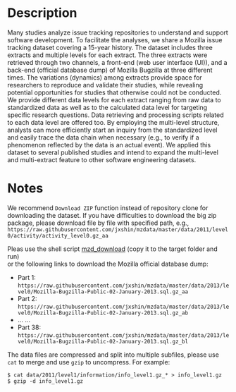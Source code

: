 # Description

Many studies analyze issue tracking repositories to understand and support software
development.
To facilitate the analyses, we share a Mozilla issue tracking dataset covering
a 15-year history.
The dataset includes three extracts and multiple levels for each extract.
The three extracts were retrieved through two channels, a front-end (web user interface (UI)),
and a back-end (official database dump) of Mozilla Bugzilla at three different times.
The variations (dynamics) among extracts provide space
for researchers to reproduce and validate their studies,
while revealing potential opportunities for studies that otherwise could not be conducted.
We provide different data levels for each extract
ranging from raw data to standardized data as well as to the calculated data level for targeting 
specific research questions.
Data retrieving and processing scripts related to each data level are offered too.
By employing the multi-level structure, analysts can more efficiently start an inquiry from the
standardized level and easily trace the data chain when necessary (e.g., to verify if a phenomenon 
reflected by the data is an actual event).
We applied this dataset to several published studies and intend
to expand the multi-level and multi-extract feature to other software engineering 
datasets.

# Notes
We recommend `Download ZIP` function instead of repository clone for downloading the dataset.
If you have difficulties to download the big zip package, please download file by file with specified path,
e.g., `https://raw.githubusercontent.com/jxshin/mzdata/master/data/2011/level0/activity/activity_level0.gz_aa`

Pleas use the shell script [mzd_download](https://raw.githubusercontent.com/jxshin/mzd/master/mz_download.sh) (copy it to the target folder and run)  
or the following links to download the Mozilla official database dump:

* Part 1: `https://raw.githubusercontent.com/jxshin/mzdata/master/data/2013/level0/Mozilla-Bugzilla-Public-02-January-2013.sql.gz_aa`
* Part 2: `https://raw.githubusercontent.com/jxshin/mzdata/master/data/2013/level0/Mozilla-Bugzilla-Public-02-January-2013.sql.gz_ab`
* ... ...
* Part 38: `https://raw.githubusercontent.com/jxshin/mzdata/master/data/2013/level0/Mozilla-Bugzilla-Public-02-January-2013.sql.gz_bl`

The data files are compressed and split into multiple subfiles, please use `cat` to merge and
use `gzip` to uncompress.
For example:
```
$ cat data/2011/level1/information/info_level1.gz_* > info_level1.gz 
$ gzip -d info_level1.gz
``` 


